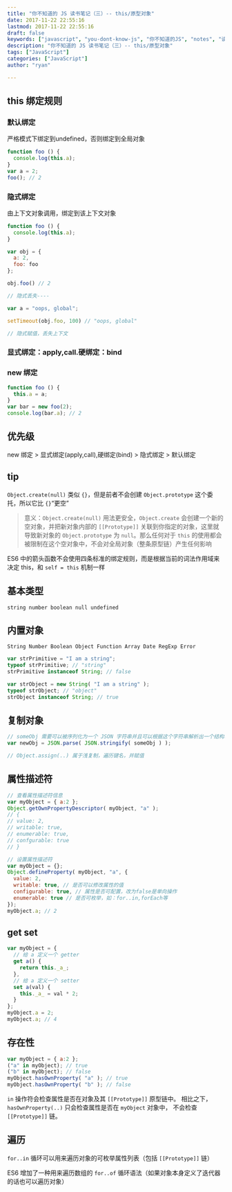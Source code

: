 ```yaml
---
title: "你不知道的 JS 读书笔记（三）-- this/原型对象"
date: 2017-11-22 22:55:16
lastmod: 2017-11-22 22:55:16
draft: false
keywords: ["javascript", "you-dont-know-js", "你不知道的JS", "notes", "读书笔记", "this", "原型对象"]
description: "你不知道的 JS 读书笔记（三）-- this/原型对象"
tags: ["JavaScript"]
categories: ["JavaScript"]
author: "ryan"

---
```


## this 绑定规则

### 默认绑定

严格模式下绑定到undefined，否则绑定到全局对象

```javascript
function foo () {
  console.log(this.a);
}
var a = 2;
foo(); // 2
```

### 隐式绑定

由上下文对象调用，绑定到该上下文对象

```javascript
function foo () {
  console.log(this.a);
}

var obj = {
  a: 2,
  foo: foo
};

obj.foo() // 2

// 隐式丢失----

var a = "oops, global";

setTimeout(obj.foo, 100) // "oops, global"

// 隐式赋值，丢失上下文
```

### 显式绑定：apply,call.硬绑定：bind

### new 绑定

```javascript
function foo () {
  this.a = a;
}
var bar = new foo(2);
console.log(bar.a); // 2
```

## 优先级

new 绑定 > 显式绑定(apply,call),硬绑定(bind) > 隐式绑定 > 默认绑定

## tip

`Object.create(null)` 类似 `{}`，但是前者不会创建 `Object.prototype` 这个委托，所以它比 `{}`“更空” 

> 意义：`Object.create(null)` 用法更安全，`Object.create` 会创建一个新的空对象，并把新对象内部的 `[[Prototype]]` 关联到你指定的对象，这里就导致新对象的 `Object.prototype` 为 `null`。那么任何对于 `this`  的使用都会被限制在这个空对象中，不会对全局对象（整条原型链）产生任何影响

ES6 中的箭头函数不会使用四条标准的绑定规则，而是根据当前的词法作用域来决定 this，和 `self = this` 机制一样

## 基本类型

`string number boolean null undefined`

## 内置对象

`String Number Boolean Object Function Array Date RegExp Error`

```javascript
var strPrimitive = "I am a string";
typeof strPrimitive; // "string"
strPrimitive instanceof String; // false

var strObject = new String( "I am a string" );
typeof strObject; // "object"
strObject instanceof String; // true
```

## 复制对象

```javascript
// someObj 需要可以被序列化为一个 JSON 字符串并且可以根据这个字符串解析出一个结构和值完全一样的对象
var newObj = JSON.parse( JSON.stringify( someObj ) );

// Object.assign(..) 属于浅复制，遍历键名，并赋值
```

## 属性描述符

```javascript
// 查看属性描述符信息
var myObject = { a:2 };
Object.getOwnPropertyDescriptor( myObject, "a" );
// {
// value: 2,
// writable: true,
// enumerable: true,
// confgurable: true
// }

// 设置属性描述符
var myObject = {};
Object.defineProperty( myObject, "a", {
  value: 2,
  writable: true, // 是否可以修改属性的值
  configurable: true, // 属性是否可配置，改为false是单向操作
  enumerable: true // 是否可枚举，如：for..in,forEach等
});
myObject.a; // 2
```

## get set

```javascript
var myObject = {
  // 给 a 定义一个 getter
  get a() {
    return this._a_;
  },
  // 给 a 定义一个 setter
  set a(val) {
    this._a_ = val * 2;
  }
};
myObject.a = 2;
myObject.a; // 4
```

## 存在性

```javascript
var myObject = { a:2 };
("a" in myObject); // true
("b" in myObject); // false
myObject.hasOwnProperty( "a" ); // true
myObject.hasOwnProperty( "b" ); // false
```

`in` 操作符会检查属性是否在对象及其 `[[Prototype]]` 原型链中。 相比之下，`hasOwnProperty(..)` 只会检查属性是否在 `myObject` 对象中， 不会检查 `[[Prototype]]` 链。

## 遍历

`for..in` 循环可以用来遍历对象的可枚举属性列表（包括 `[[Prototype]]` 链）

ES6 增加了一种用来遍历数组的 `for..of` 循环语法（如果对象本身定义了迭代器的话也可以遍历对象）
